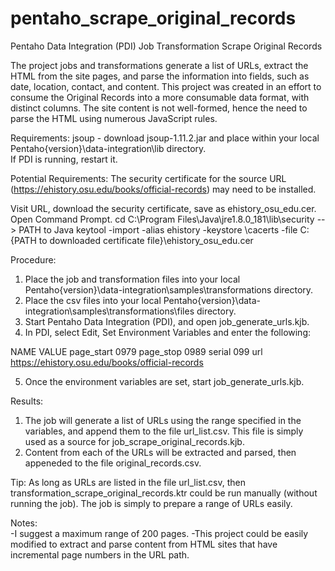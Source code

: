 # pentaho_scrape_original_records
Pentaho Data Integration (PDI) Job Transformation Scrape Original Records

The project jobs and transformations generate a list of URLs, extract the HTML from the site pages, and parse the information into fields, such as date, location, contact, and content. This project was created in an effort to consume the Original Records into a more consumable data format, with distinct columns.  The site content is not well-formed, hence the need to parse the HTML using numerous JavaScript rules.  

Requirements:
jsoup - download jsoup-1.11.2.jar and place within your local Pentaho\{version}\data-integration\lib directory.  
If PDI is running, restart it.

Potential Requirements:
The security certificate for the source URL (https://ehistory.osu.edu/books/official-records) may need to be installed.

Visit URL, download the security certificate, save as ehistory_osu_edu.cer.
Open Command Prompt.
cd C:\Program Files\Java\jre1.8.0_181\lib\security --> PATH to Java
keytool -import -alias ehistory -keystore  \cacerts -file C:\{PATH to downloaded certificate file}\ehistory_osu_edu.cer

Procedure:
1.  Place the job and transformation files into your local Pentaho\{version}\data-integration\samples\transformations directory.
2.  Place the csv files into your local Pentaho\{version}\data-integration\samples\transformations\files directory.
3.  Start Pentaho Data Integration (PDI), and open job_generate_urls.kjb.
4.  In PDI, select Edit, Set Environment Variables and enter the following:

NAME        VALUE
page_start  0979
page_stop   0989
serial      099
url         https://ehistory.osu.edu/books/official-records

5.  Once the environment variables are set, start job_generate_urls.kjb.

Results:
1.  The job will generate a list of URLs using the range specified in the variables, and append them to the file url_list.csv.
    This file is simply used as a source for job_scrape_original_records.kjb.
2.  Content from each of the URLs will be extracted and parsed, then appeneded to the file original_records.csv.

Tip:  As long as URLs are listed in the file url_list.csv, then transformation_scrape_original_records.ktr could be run manually (without running the job).  The job is simply to prepare a range of URLs easily.

Notes:  
-I suggest a maximum range of 200 pages.
-This project could be easily modified to extract and parse content from HTML sites that have incremental page numbers in the URL path.
